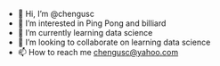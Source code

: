 - 👋 Hi, I’m @chengusc
- 👀 I’m interested in Ping Pong and billiard
- 🌱 I’m currently learning data science
- 💞️ I’m looking to collaborate on learning data science
- 📫 How to reach me chengusc@yahoo.com

<!---
chengusc/chengusc is a ✨ special ✨ repository because its `README.md` (this file) appears on your GitHub profile.
You can click the Preview link to take a look at your changes.
--->
